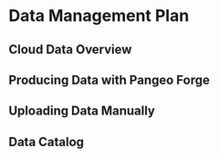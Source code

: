 # Data Management Plan

## Cloud Data Overview

## Producing Data with Pangeo Forge

## Uploading Data Manually

## Data Catalog
